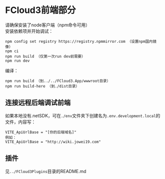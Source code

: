 # FCloud3前端部分
请确保安装了node客户端（npm命令可用）  
安装依赖项并开始调试：
```
npm config set registry https://registry.npmmirror.com （设置npm国内镜像）
npm ci
npm run build （仅第一次run dev前需要）
npm run dev
```
编译：
```
npm run build （到../../FCloud3.App/wwwroot目录）
npm run build-here （到./dist目录）
```
## 连接远程后端调试前端
如果本地没有.netSDK，可在`./env`文件夹下创建名为`.env.development.local`的文件，内容写：
```
VITE_ApiUrlBase = "[你的后端域名]"
例如：
VITE_ApiUrlBase = "http://wiki.jowei19.com"
```
## 插件
见`../FCloud3Plugins`目录的README.md
